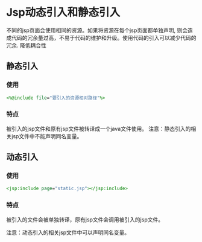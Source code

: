 # Jsp动态引入和静态引入

不同的jsp页面会使用相同的资源。如果将资源在每个jsp页面都单独声明, 则会造成代码的冗余量过高，不易于代码的维护和升级。使用代码的引入可以减少代码的冗余. 降低耦合性

## 静态引入

### 使用

```jsp
<%@include file="要引入的资源相对路径"%>
```

### 特点

被引入的jsp文件和原有jsp文件被转译成一个java文件使用。
				注意：静态引入的相关jsp文件中不能声明同名变量。

## 动态引入

### 使用

```jsp
<jsp:include page="static.jsp"></jsp:include>
```

### 特点

被引入的文件会被单独转译，原有jsp文件会调用被引入的jsp文件。

注意：动态引入的相关jsp文件中可以声明同名变量。